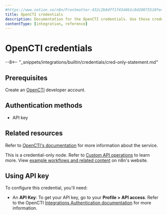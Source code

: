 ```yaml
---
#https://www.notion.so/n8n/Frontmatter-432c2b8dff1f43d4b1c8d20075510fe4
title: OpenCTI credentials
description: Documentation for the OpenCTI credentials. Use these credentials to authenticate OpenCTI in n8n, a workflow automation platform.
contentType: [integration, reference]
---
```


# OpenCTI credentials

--8<-- "_snippets/integrations/builtin/credentials/cred-only-statement.md"

## Prerequisites

Create an [OpenCTI](https://filigran.io/solutions/open-cti/) developer account.

## Authentication methods

- API key

## Related resources

Refer to [OpenCTI's documentation](https://docs.opencti.io/latest/) for more information about the service.

This is a credential-only node. Refer to [Custom API operations](/integrations/custom-operations.md) to learn more. View [example workflows and related content](https://n8n.io/integrations/opencti/) on n8n's website.

## Using API key

To configure this credential, you'll need:

- An **API Key**: To get your API key, go to your **Profile > API access**. Refer to the OpenCTI [Integrations Authentication documentation](https://docs.opencti.io/latest/deployment/integrations/#authentication) for more information.